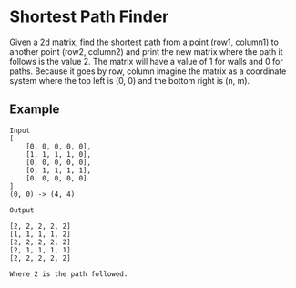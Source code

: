 # Shortest Path Finder

Given a 2d matrix, find the shortest path from a point (row1, column1) to another point (row2, column2) and print the new matrix where the path it follows is the value 2. The matrix will have a value of 1 for walls and 0 for paths. Because it goes by row, column imagine the matrix as a coordinate system where the top left is (0, 0) and the bottom right is (n, m). 

## Example

```
Input
[
    [0, 0, 0, 0, 0],
    [1, 1, 1, 1, 0],
    [0, 0, 0, 0, 0],
    [0, 1, 1, 1, 1],
    [0, 0, 0, 0, 0]
]
(0, 0) -> (4, 4)

Output

[2, 2, 2, 2, 2]
[1, 1, 1, 1, 2]
[2, 2, 2, 2, 2]
[2, 1, 1, 1, 1]
[2, 2, 2, 2, 2] 

Where 2 is the path followed.
```